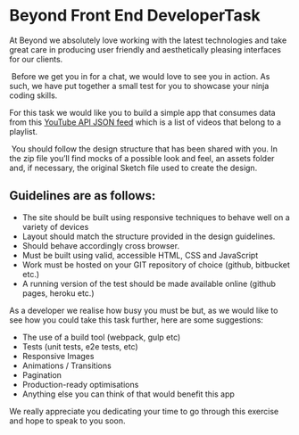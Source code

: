 # Beyond​ ​Front​ ​End​ ​Developer​ ​Task​

At Beyond we absolutely love working with the latest technologies and take great care in producing user friendly and aesthetically pleasing interfaces for our clients.

 Before we get you in for a chat, we would love to see you in action. As such, we have put together a small test for you to showcase your ninja coding skills.

For this task we would like you to build a simple app that consumes data from this [YouTube API JSON feed](https://www.googleapis.com/youtube/v3/playlistItems?part=snippet,contentDetails,status&maxResults=10&playlistId=PLSi28iDfECJPJYFA4wjlF5KUucFvc0qbQ&key=AIzaSyCuv_16onZRx3qHDStC-FUp__A6si-fStw) which is a list of videos that belong to a playlist.

 You should follow the design structure that has been shared with you. In the zip file you’ll find mocks of a possible look and feel, an assets folder and, if necessary, the original Sketch file used to create the design.

## Guidelines are as follows:

-	The site should be built using responsive techniques to behave well on a variety of devices
-	Layout should match the structure provided in the design guidelines.
-	Should behave accordingly cross browser.
-	Must be built using valid, accessible HTML, CSS and JavaScript
-	Work must be hosted on your GIT repository of choice (github, bitbucket etc.)
-	A running version of the test should be made available online (github pages, heroku etc.) 

As a developer we realise how busy you must be but, as we would like to see how you could take this task further, here are some suggestions:

-	The use of a build tool (webpack, gulp etc)
-	Tests (unit tests, e2e tests, etc)
-	Responsive Images
-	Animations / Transitions
-	Pagination
-	Production-ready optimisations
-	Anything else you can think of that would benefit this app

We really appreciate you dedicating your time to go through this exercise and hope to speak to you soon.
